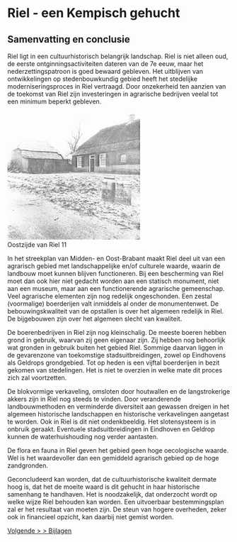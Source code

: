 # Riel - een Kempisch gehucht
## Samenvatting en conclusie
Riel ligt in een cultuurhistorisch belangrijk landschap. Riel is niet alleen oud, de eerste ontginningsactiviteiten dateren van de 7e eeuw, maar het nederzettingspatroon is goed bewaard gebleven. Het uitblijven van ontwikkelingen op stedenbouwkundig gebied heeft het stedelijke moderniseringsproces in Riel vertraagd. Door onzekerheid ten aanzien van de toekomst van Riel zijn investeringen in agrarische bedrijven veelal tot een minimum beperkt gebleven.

![Oostzijde Riel 11 ](images/oostzijde11.jpg)  
Oostzijde van Riel 11

In het streekplan van Midden- en Oost-Brabant maakt Riel deel uit van een agrarisch gebied met landschappelijke en/of culturele waarde, waarin de landbouw moet kunnen blijven functioneren. Bij een bescherming van Riel moet dan ook hier niet gedacht worden aan een statisch monument, niet aan een museum, maar aan een functionerende agrarische gemeenschap. Veel agrarische elementen zijn nog redelijk ongeschonden. Een zestal (voormalige) boerderijen valt inmiddels al onder de monumentenwet. De bebouwingskwaliteit van de opstallen is over het algemeen redelijk in Riel. De bijgebouwen zijn over het algemeen slecht van kwaliteit.

De boerenbedrijven in Riel zijn nog kleinschalig. De meeste boeren hebben grond in gebruik, waarvan zij geen eigenaar zijn. Zij hebben nog behoorlijk wat gronden in gebruik buiten het gebied Riel. Sommige daarvan liggen in de gevarenzone van toekomstige stadsuitbreidingen, zowel op Eindhovens als Geldrops grondgebied. Tot op heden is een vijftal boerderijen in bezit gekomen van stedelingen. Het is niet te overzien in welke mate dit proces zich zal voortzetten.

De blokvormige verkaveling, omsloten door houtwallen en de langstrokerige akkers zijn in Riel nog steeds te vinden. Door veranderende landbouwmethoden en verminderde diversiteit aan gewassen dreigen in het algemeen historische landschappen en historische verkavelingen aangetast te worden. Ook in Riel is dit niet ondenkbeeldig. Het slotensysteem is in onbruik geraakt. Eventuele stadsuitbreidingen in Eindhoven en Geldrop kunnen de waterhuishouding nog verder aantasten.

De flora en fauna in Riel geven het gebied geen hoge oecologische waarde. Wel is het waardevoller dan een gemiddeld agrarisch gebied op de hoge zandgronden.

Geconcludeerd kan worden, dat de cultuurhistorische kwaliteit dermate hoog is, dat het de moeite waard is dit gehucht in haar historische samenhang te handhaven. Het is noodzakelijk, dat onderzocht wordt op welke wijze Riel behouden kan worden. Een uitvoerbaar bestemmingsplan zal er het resultaat van moeten zijn. De steun van hogere overheden, zeker ook in financieel opzicht, kan daarbij niet gemist worden.

[Volgende > > Bijlagen](bijlagen)
